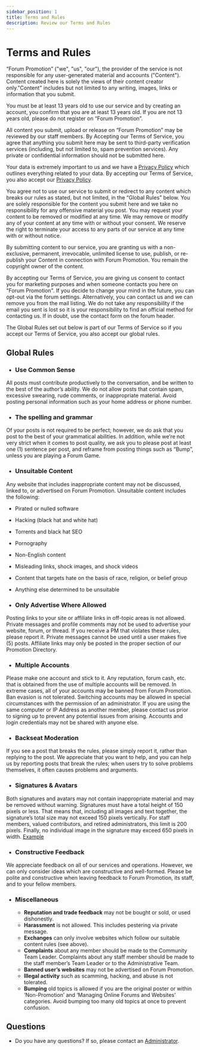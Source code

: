 ```yaml
---
sidebar_position: 1
title: Terms and Rules
description: Review our Terms and Rules
---
```



# Terms and Rules

“Forum Promotion” ("we", "us", "our"), the provider of the service is not responsible for any user-generated material and accounts ("Content"). Content created here is solely the views of their content creator only."Content" includes but not limited to any writing, images, links or information that you submit.

You must be at least 13 years old to use our service and by creating an account, you confirm that you are at least 13 years old. If you are not 13 years old, please do not register on “Forum Promotion”.

All content you submit, upload or release on “Forum Promotion” may be reviewed by our staff members. By Accepting our Terms of Service, you agree that anything you submit here may be sent to third-party verification services (including, but not limited to, spam prevention services). Any private or confidential information should not be submitted here.

Your data is extremely important to us and we have a [Privacy Policy](https://forumpromotion.net/privacy/) which outlines everything related to your data. By accepting our Terms of Service, you also accept our [Privacy Policy](https://forumpromotion.net/privacy/).

You agree not to use our service to submit or redirect to any content which breaks our rules as stated, but not limited, in the “Global Rules” below. You are solely responsible for the content you submit here and we take no responsibility for any offensive material you post. You may request your content to be removed or modified at any time. We may remove or modify any of your content at any time with or without your consent. We reserve the right to terminate your access to any parts of our service at any time with or without notice.

By submitting content to our service, you are granting us with a non-exclusive, permanent, irrevocable, unlimited license to use, publish, or re-publish your Content in connection with Forum Promotion. You remain the copyright owner of the content.

By accepting our Terms of Service, you are giving us consent to contact you for marketing purposes and when someone contacts you here on "Forum Promotion". If you decide to change your mind in the future, you can opt-out via the forum settings. Alternatively, you can contact us and we can remove you from the mail listing. We do not take any responsibility if the email you sent is lost so it is your responsibility to find an official method for contacting us. If in doubt, use the contact form on the forum header.

The Global Rules set out below is part of our Terms of Service so if you accept our Terms of Service, you also accept our global rules.

## Global Rules

- ### Use Common Sense
All posts must contribute productively to the conversation, and be written to the best of the author’s ability. We do not allow posts that contain spam, excessive swearing, rude comments, or inappropriate material. Avoid posting personal information such as your home address or phone number.

- ### The spelling and grammar
Of your posts is not required to be perfect; however, we do ask that you post to the best of your grammatical abilities. In addition, while we’re not very strict when it comes to post quality, we ask you to please post at least one (1) sentence per post, and reframe from posting things such as “Bump”, unless you are playing a Forum Game.

- ### Unsuitable Content
Any website that includes inappropriate content may not be discussed, linked to, or advertised on Forum Promotion. Unsuitable content includes the following:
  -  Pirated or nulled software
  -  Hacking (black hat and white hat)
  -  Torrents and black hat SEO
  -  Pornography
  -  Non-English content
  -  Misleading links, shock images, and shock videos
  -  Content that targets hate on the basis of race, religion, or belief group
  -  Anything else determined to be unsuitable

- ### Only Advertise Where Allowed
 Posting links to your site or affiliate links in off-topic areas is not allowed. Private messages and profile comments may not be used to advertise your website, forum, or thread. If you receive a PM that violates these rules, please report it. Private messages cannot be used until a user makes five (5) posts. Affiliate links may only be posted in the proper section of our Promotion Directory.

- ### Multiple Accounts
 Please make one account and stick to it. Any reputation, forum cash, etc. that is obtained from the use of multiple accounts will be removed. In extreme cases, all of your accounts may be banned from Forum Promotion. Ban evasion is not tolerated. Switching accounts may be allowed in special circumstances with the permission of an administrator. If you are using the same computer or IP Address as another member, please contact us prior to signing up to prevent any potential issues from arising. Accounts and login credentials may not be shared with anyone else.

- ### Backseat Moderation
 If you see a post that breaks the rules, please simply report it, rather than replying to the post. We appreciate that you want to help, and you can help us by reporting posts that break the rules; when users try to solve problems themselves, it often causes problems and arguments.

- ### Signatures & Avatars
Both signatures and avatars may not contain inappropriate material and may be removed without warning. Signatures must have a total height of 150 pixels or less. That means that, including all images and text together, the signature’s total size may not exceed 150 pixels vertically. For staff members, valued contributors, and retired administrators, this limit is 200 pixels. Finally, no individual image in the signature may exceed 650 pixels in width. [Example](https://i.imgur.com/qWCJzkU.png)

- ### Constructive Feedback
We appreciate feedback on all of our services and operations. However, we can only consider ideas which are constructive and well-formed. Please be polite and constructive when leaving feedback to Forum Promotion, its staff, and to your fellow members.

- ### Miscellaneous
     -   **Reputation and trade feedback** may not be bought or sold, or used dishonestly.
     -   **Harassment** is not allowed. This includes pestering via private message.
     -   **Exchanges** can only involve websites which follow our suitable content rules (see above).
     -   **Complaints** about any member should be made to the Community Team Leader. Complaints about any staff member should be made to the staff member’s Team Leader or to the Administrative Team.
     -   **Banned user’s websites** may not be advertised on Forum Promotion.
     -   **Illegal activity** such as scamming, hacking, and abuse is not tolerated.
     -   **Bumping** old topics is allowed if you are the original poster or within ‘Non-Promotion’ and ‘Managing Online Forums and Websites’ categories. Avoid bumping too many old topics at once to prevent confusion.

## Questions

- Do you have any questions? If so, please contact an [Administrator](https://community.forumpromotion.net/members/?key=staff_members).
